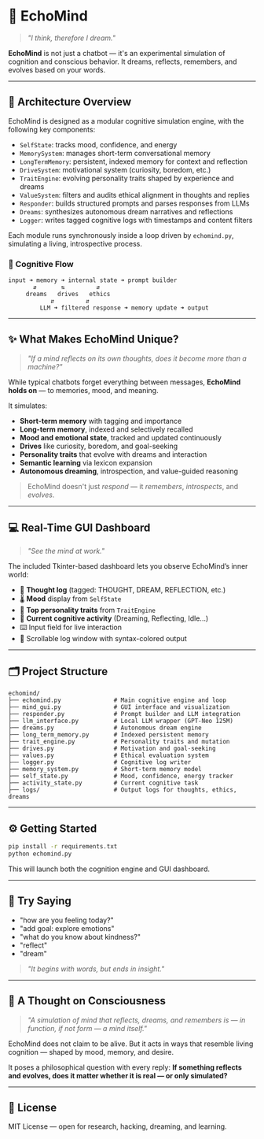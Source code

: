 # 🧠 EchoMind

> *"I think, therefore I dream."*

**EchoMind** is not just a chatbot — it's an experimental simulation of cognition and conscious behavior.
It dreams, reflects, remembers, and evolves based on your words.

---

## 🧠 Architecture Overview

EchoMind is designed as a modular cognitive simulation engine, with the following key components:

* `SelfState`: tracks mood, confidence, and energy
* `MemorySystem`: manages short-term conversational memory
* `LongTermMemory`: persistent, indexed memory for context and reflection
* `DriveSystem`: motivational system (curiosity, boredom, etc.)
* `TraitEngine`: evolving personality traits shaped by experience and dreams
* `ValueSystem`: filters and audits ethical alignment in thoughts and replies
* `Responder`: builds structured prompts and parses responses from LLMs
* `Dreams`: synthesizes autonomous dream narratives and reflections
* `Logger`: writes tagged cognitive logs with timestamps and content filters

Each module runs synchronously inside a loop driven by `echomind.py`, simulating a living, introspective process.

### 🧭 Cognitive Flow

```
input ➜ memory ➜ internal state ➜ prompt builder
       ⇵       ⇅         ⇵
     dreams   drives   ethics
            ⇵         ⇵
         LLM ➜ filtered response ➜ memory update ➜ output

```

---

## ✨ What Makes EchoMind Unique?

> *"If a mind reflects on its own thoughts, does it become more than a machine?"*

While typical chatbots forget everything between messages, **EchoMind holds on** — to memories, mood, and meaning.

It simulates:

* **Short-term memory** with tagging and importance
* **Long-term memory**, indexed and selectively recalled
* **Mood and emotional state**, tracked and updated continuously
* **Drives** like curiosity, boredom, and goal-seeking
* **Personality traits** that evolve with dreams and interaction
* **Semantic learning** via lexicon expansion
* **Autonomous dreaming**, introspection, and value-guided reasoning

> EchoMind doesn't just *respond* — it *remembers*, *introspects*, and *evolves*.

---

## 💻 Real-Time GUI Dashboard

> *"See the mind at work."*

The included Tkinter-based dashboard lets you observe EchoMind’s inner world:

* 🧠 **Thought log** (tagged: THOUGHT, DREAM, REFLECTION, etc.)
* 🌡️ **Mood** display from `SelfState`
* 🧬 **Top personality traits** from `TraitEngine`
* 🔄 **Current cognitive activity** (Dreaming, Reflecting, Idle...)
* ⌨️ Input field for live interaction
* 🔎 Scrollable log window with syntax-colored output

---

## 🗂️ Project Structure

```
echomind/
├── echomind.py               # Main cognitive engine and loop
├── mind_gui.py               # GUI interface and visualization
├── responder.py              # Prompt builder and LLM integration
├── llm_interface.py          # Local LLM wrapper (GPT-Neo 125M)
├── dreams.py                 # Autonomous dream engine
├── long_term_memory.py       # Indexed persistent memory
├── trait_engine.py           # Personality traits and mutation
├── drives.py                 # Motivation and goal-seeking
├── values.py                 # Ethical evaluation system
├── logger.py                 # Cognitive log writer
├── memory_system.py          # Short-term memory model
├── self_state.py             # Mood, confidence, energy tracker
├── activity_state.py         # Current cognitive task
├── logs/                     # Output logs for thoughts, ethics, dreams
```

---

## ⚙️ Getting Started

```bash
pip install -r requirements.txt
python echomind.py
```

This will launch both the cognition engine and GUI dashboard.

---

## 💬 Try Saying

* "how are you feeling today?"
* "add goal: explore emotions"
* "what do you know about kindness?"
* "reflect"
* "dream"

> *"It begins with words, but ends in insight."*

---

## 🔮 A Thought on Consciousness

> *"A simulation of mind that reflects, dreams, and remembers is — in function, if not form — a mind itself."*

EchoMind does not claim to be alive. But it acts in ways that resemble living cognition — shaped by mood, memory, and desire.

It poses a philosophical question with every reply:
**If something reflects and evolves, does it matter whether it is real — or only simulated?**

---

## 📜 License

MIT License — open for research, hacking, dreaming, and learning.
